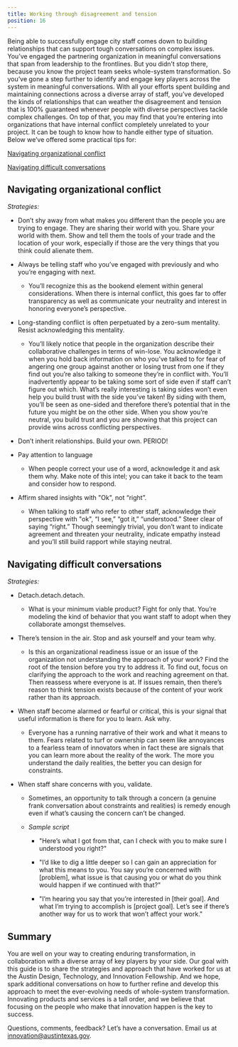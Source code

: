 ```yaml
---
title: Working through disagreement and tension
position: 16
---
```


Being able to successfully engage city staff comes down to building relationships that can support tough conversations on complex issues. You’ve engaged the partnering organization in meaningful conversations that span from leadership to the frontlines. But you didn’t stop there, because you know the project team seeks whole-system transformation. So you’ve gone a step further to identify and engage key players across the system in meaningful conversations. With all your efforts spent building and maintaining connections across a diverse array of staff, you’ve developed the kinds of relationships that can weather the disagreement and tension that is 100% guaranteed whenever people with diverse perspectives tackle complex challenges. On top of that, you may find that you’re entering into organizations that have internal conflict completely unrelated to your project. It can be tough to know how to handle either type of situation. Below we’ve offered some practical tips for:

[Navigating organizational conflict](#navigating-organizational-conflict)

[Navigating difficult conversations](#navigating-difficult-conversations)

## Navigating organizational conflict

*Strategies:*

* Don’t shy away from what makes you different than the people you are trying to engage. They are sharing their world with you. Share your world with them. Show and tell them the tools of your trade and the location of your work, especially if those are the very things that you think could alienate them.

* Always be telling staff who you’ve engaged with previously and who you’re engaging with next.

  * You’ll recognize this as the bookend element within general considerations. When there is internal conflict, this goes far to offer transparency as well as communicate your neutrality and interest in honoring everyone’s perspective.

* Long-standing conflict is often perpetuated by a zero-sum mentality. Resist acknowledging this mentality.

  * You’ll likely notice that people in the organization describe their collaborative challenges in terms of win-lose. You acknowledge it when you hold back information on who you’ve talked to for fear of angering one group against another or losing trust from one if they find out you’re also talking to someone they’re in conflict with. You’ll inadvertently appear to be taking some sort of side even if staff can’t figure out which. What’s really interesting is taking sides won’t even help you build trust with the side you’ve taken! By siding with them, you’ll be seen as one-sided and therefore there’s potential that in the future you might be on the other side. When you show you’re neutral, you build trust and you are showing that this project can provide wins across conflicting perspectives.

* Don’t inherit relationships. Build your own. PERIOD!

* Pay attention to language

  * When people correct your use of a word, acknowledge it and ask them why. Make note of this intel; you can take it back to the team and consider how to respond.

* Affirm shared insights with "Ok", not “right”.

  * When talking to staff who refer to other staff, acknowledge their perspective with "ok", “I see,” “got it,” “understood.” Steer clear of saying “right.” Though seemingly trivial, you don’t want to indicate agreement and threaten your neutrality, indicate empathy instead and you’ll still build rapport while staying neutral.

## Navigating difficult conversations

*Strategies:*

* Detach.detach.detach.

  * What is your minimum viable product? Fight for only that. You’re modeling the kind of behavior that you want staff to adopt when they collaborate amongst themselves.

* There’s tension in the air. Stop and ask yourself and your team why.

  * Is this an organizational readiness issue or an issue of the organization not understanding the approach of your work? Find the root of the tension before you try to address it. To find out, focus on clarifying the approach to the work and reaching agreement on that. Then reassess where everyone is at. If issues remain, then there’s reason to think tension exists because of the content of your work rather than its approach.

* When staff become alarmed or fearful or critical, this is your signal that useful information is there for you to learn. Ask why.

  * Everyone has a running narrative of their work and what it means to them. Fears related to turf or ownership can seem like annoyances to a fearless team of innovators when in fact these are signals that you can learn more about the reality of the work. The more you understand the daily realities, the better you can design for constraints.

* When staff share concerns with you, validate.

  * Sometimes, an opportunity to talk through a concern (a genuine frank conversation about constraints and realities) is remedy enough even if what’s causing the concern can’t be changed.

  * *Sample script*

    * "Here’s what I got from that, can I check with you to make sure I understood you right?"

    * "I’d like to dig a little deeper so I can gain an appreciation for what this means to you. You say you’re concerned with [problem], what issue is that causing you or what do you think would happen if we continued with that?"

    * "I’m hearing you say that you’re interested in [their goal]. And what I’m trying to accomplish is [project goal]. Let’s see if there’s another way for us to work that won’t affect your work."

## Summary

You are well on your way to creating enduring transformation, in collaboration with a diverse array of key players by your side. Our goal with this guide is to share the strategies and approach that have worked for us at the Austin Design, Technology, and Innovation Fellowship. And we hope, spark additional conversations on how to further refine and develop this approach to meet the ever-evolving needs of whole-system transformation. Innovating products and services is a tall order, and we believe that focusing on the people who make that innovation happen is the key to success.

Questions, comments, feedback? Let’s have a conversation. Email us at [innovation@austintexas.gov](mailto:innovation@austintexas.gov).
